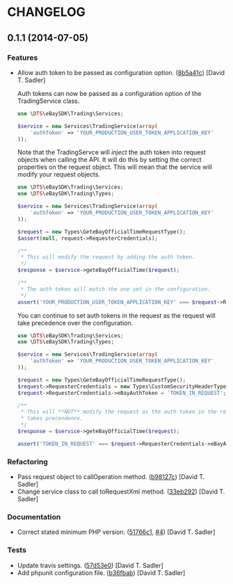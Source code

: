 CHANGELOG
=========

0.1.1 (2014-07-05)
------------------

### Features

* Allow auth token to be passed as configuration option. ([8b5a41c](https://github.com/davidtsadler/ebay-sdk-trading/commit/8b5a41c516b8b9ad853c304c8433efb124d71836)) [David T. Sadler]

  Auth tokens can now be passed as a configuration option of the
  TradingService class.

  ```php
  use \DTS\eBaySDK\Trading\Services;

  $service = new Services\TradingService(array(
      'authToken' => 'YOUR_PRODUCTION_USER_TOKEN_APPLICATION_KEY'
  ));
  ```

  Note that the TradingServce will *inject* the auth token into
  request objects when calling the API. It will do this by setting the
  correct properties on the request object. This will mean that the
  service will modify your request objects.

  ```php
  use \DTS\eBaySDK\Trading\Services;
  use \DTS\eBaySDK\Trading\Types;

  $service = new Services\TradingService(array(
      'authToken' => 'YOUR_PRODUCTION_USER_TOKEN_APPLICATION_KEY'
  ));

  $request = new Types\GeteBayOfficialTimeRequestType();
  $assert(null, request->RequesterCredentials);

  /**
   * This will modify the request by adding the auth token.
   */
  $response = $service->geteBayOfficialTime($request);

  /**
   * The auth token will match the one set in the configuration.
   */
  assert('YOUR_PRODUCTION_USER_TOKEN_APPLICATION_KEY' === $request->RequesterCredentials->eBayAuthToken);
  ```

  You can continue to set auth tokens in the request as the request will
  take precedence over the configuration.

  ```php
  use \DTS\eBaySDK\Trading\Services;
  use \DTS\eBaySDK\Trading\Types;

  $service = new Services\TradingService(array(
      'authToken' => 'YOUR_PRODUCTION_USER_TOKEN_APPLICATION_KEY'
  ));

  $request = new Types\GeteBayOfficialTimeRequestType();
  $request->RequesterCredentials = new Types\CustomSecurityHeaderType();
  $request->RequesterCredentials->eBayAuthToken = 'TOKEN_IN_REQUEST';

  /**
   * This will **NOT** modify the request as the auth token in the request
   * takes precendence.
   */
  $response = $service->geteBayOfficialTime($request);

  assert('TOKEN_IN_REQUEST' === $request->RequesterCredentials->eBayAuthToken);
  ```

### Refactoring

* Pass request object to callOperation method. ([b98127c](https://github.com/davidtsadler/ebay-sdk-trading/commit/b98127c6f7ae715b9f72e248ce6739580513ddfd)) [David T. Sadler]
* Change service class to call toRequestXml method. ([33eb292](https://github.com/davidtsadler/ebay-sdk-trading/commit/33eb29265044555d4a153f5443ef83051e5e852f)) [David T. Sadler]

### Documentation

* Correct stated minimum PHP version. ([51766c1](https://github.com/davidtsadler/ebay-sdk-trading/commit/51766c1f7d262c5cfbade4d19c979f27a6fe6a15), [#4](https://github.com/davidtsadler/ebay-sdk-trading/issues/4)) [David T. Sadler]

### Tests

* Update travis settings. ([57d53e0](https://github.com/davidtsadler/ebay-sdk-trading/commit/57d53e06e2f12a035783fd359099b5f550aac005)) [David T. Sadler]
* Add phpunit configuration file. ([b36fbab](https://github.com/davidtsadler/ebay-sdk-trading/commit/b36fbab4a416fc6c761db516c0ffee91dfc1a4d9)) [David T. Sadler]
